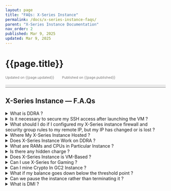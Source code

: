 ```yaml
---
layout: page
title: "FAQs: X-Series Instance" 
permalink: /docs/x-series-instance-faqs/
parent: "X-Series Instance Documentation"
nav_order: 2
published: Mar 9, 2025
updated: Mar 9, 2025
---
```


# {{page.title}}

<div style="font-size:0.78em;color: #797878; margin-bottom:1.5em;">
     <span>Updated on {{page.updated}}</span>
    <span style="margin-left:2em;">Published on {{page.published}}</span>
</div>

<hr style="border:none;height:3px;background-color:#e0e0e0;margin:0;">
<hr style="border:none;height:3px;background-color:#bebebe;margin-top:0.2em;margin-bottom:1.5em;">


## X-Series Instance — F.A.Qs

<details>
<summary>What is DDRA ?</summary>
Learn about DDRA [Here](/why-and-how-dataoorts-gpu-cloud).
</details>


<details>
<summary>Is it necessary to secure my SSH access after launching the VM ?</summary>
Yes, it is highly recommended to secure your SSH access. You should either reset the SSH key or configure firewall rules to allow access only from authorized IPs. By default, a temporary.pem key is generated for instance access, but for enhanced security, you should replace it with your own SSH key. Detailed instructions on updating your SSH key can be found in our documentation [Here](https://dataoorts.document360.io/v1/docs/ssh-fortify).
</details>


<details>
<summary>What should I do if I configured my X-Series instance firewall and security group rules to my remote IP, but my IP has changed or is lost ?</summary>
If you have restricted access to your X-Series instance using specific IP addresses and those IPs have changed, you will no longer be able to access your instance. However, there’s no need to worry—we're here to help! Simply email us at [help@dataoorts.com](help@dataoorts.com) with your VM ID, and we will reset the firewall rules to their default settings. This will restore your access without any data loss.
</details>

<details>
<summary>Where My X-Series Instance Hosted ?</summary>
All X-Series instances are hosted in a secure cloud environment within Tier 3 and Tier 4 data centers. The DDRA Cluster for X-Series consists of a globally distributed hybrid GPU infrastructure, integrating our own GPU racks in data centers alongside major cloud and GPU providers.
</details>

<details>
<summary>
Does X-Series Instance Work on DDRA ?
</summary>
Yes, All X-Series Instance Works on Super-DDRA Secured Cluster.
</details>

<details>
<summary>
What are RAMs and CPUs in Particular Instance ?
</summary>
RAMs and CPUs and all other resources are allocated dynamically using DDRA Technology.
</details>

<details>
<summary>Is there any hidden charge ?</summary>
No, what you see in the dashboard is it.
</details>

<details>
<summary>
Does X-Series Instance is VM-Based ?
</summary>
Yes, X-Series Instance is Complete VM with KVM Hypervisor Enabled, You Get Complete Access to Machine.
</details>

<details>
<summary>Can I use X-Series for Gaming ?</summary>
Yes, You can use all instances for gaming, video rendering and all other ethical works that required GPU compute.
</details>

<details>
<summary>Can I mine Crypto In GC2 Instance ?</summary>
No, we strictly prohibit any mining activity or any illegal activity.
</details>

<details>
<summary>What if my balance goes down below the threshold point ?</summary>
If your balance goes below $2.50, all running instances and pods are automatically scheduled for termination. So please maintain the minimum balance of $2.50 or above.
</details>



<details>
<summary>Can we pause the instance rather than terminating it ?</summary>
Currently, we are working on persistent storage for GC2 instances. We assure you that this will be supported very soon.
</details>


<details>
<summary>What is DMI ?</summary>
Learn about DMI [Here](/dmi).
</details>